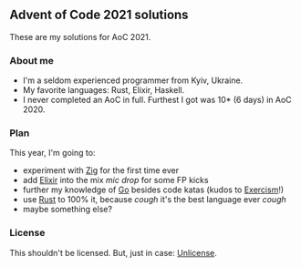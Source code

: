 ## Advent of Code 2021 solutions

These are my solutions for AoC 2021.

### About me

- I'm a seldom experienced programmer from Kyiv, Ukraine.
- My favorite languages: Rust, Elixir, Haskell.
- I never completed an AoC in full. Furthest I got was 10\* (6 days) in AoC 2020.

### Plan

This year, I'm going to:

- experiment with [Zig](./zig) for the first time ever
- add [Elixir](./elixir) into the mix _mic drop_ for some FP kicks
- further my knowledge of [Go](./go) besides code katas (kudos to [Exercism](https://exercism.org)!)
- use [Rust](./rust) to 100% it, because _cough_ it's the best language ever _cough_
- maybe something else?

### License

This shouldn't be licensed. But, just in case: [Unlicense](LICENSE.md).

